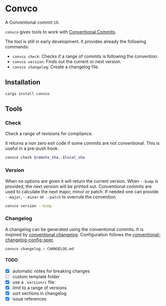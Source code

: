# Convco

A Conventional commit cli.

`convco` gives tools to work with [Conventional Commits][1].

The tool is still in early development.
It provides already the following commands:

- `convco check`: Checks if a range of commits is following the convention.
- `convco version`: Finds out the current or next version.
- `convco changelog`: Create a changelog file.

## Installation

`cargo install convco`

## Tools

### Check

Check a range of revisions for compliance.

It returns a non zero exit code if some commits are not conventional.
This is useful in a pre-push hook.

```sh
convco check $remote_sha..$local_sha
```

### Version

When no options are given it will return the current version.
When `--bump` is provided, the next version will be printed out.
Conventional commits are used to calculate the next major, minor or patch.
If needed one can provide `--major`, `--minor` or `--patch` to overrule the convention.

```sh
convco version --bump
```

### Changelog

A changelog can be generated using the conventional commits.
It is inspired by [conventional changelog][2].
Configuration follows the [conventional-changelog-config-spec][3]

```sh
convco changelog > CHANGELOG.md
```

#### TODO

- [x] automatic notes for breaking changes
- [ ] custom template folder
- [x] use a `.versionrc` file
- [x] limit to a range of versions
- [x] sort sections in changelog
- [x] issue references

[1]: https://www.conventionalcommits.org/
[2]: https://github.com/conventional-changelog/conventional-changelog
[3]: https://github.com/conventional-changelog/conventional-changelog-config-spec/blob/master/versions/2.1.0/README.md
